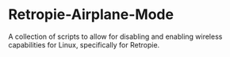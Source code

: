 # Retropie-Airplane-Mode
A collection of scripts to allow for disabling and enabling wireless capabilities for Linux, specifically for Retropie.
